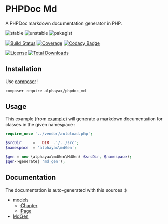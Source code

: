 
# PHPDoc Md

A PHPDoc markdown documentation generator in PHP.

![stable](https://poser.pugx.org/alphayax/phpdoc_md/v/stable)
![unstable](https://poser.pugx.org/alphayax/phpdoc_md/v/unstable)
![pakagist](https://img.shields.io/packagist/v/alphayax/phpdoc_md.svg)

[![Build Status](https://travis-ci.org/alphayax/phpdoc_md.svg?branch=master)](https://travis-ci.org/alphayax/phpdoc_md)
[![Coverage](https://api.codacy.com/project/badge/Coverage/92d84b7d5f284c248937099ffc7afa5a)](https://www.codacy.com/app/alphayax/phpdoc_md?utm_source=github.com&amp;utm_medium=referral&amp;utm_content=alphayax/phpdoc_md&amp;utm_campaign=Badge_Coverage)
[![Codacy Badge](https://api.codacy.com/project/badge/Grade/92d84b7d5f284c248937099ffc7afa5a)](https://www.codacy.com/app/alphayax/phpdoc_md?utm_source=github.com&amp;utm_medium=referral&amp;utm_content=alphayax/phpdoc_md&amp;utm_campaign=Badge_Grade)

[![License](https://poser.pugx.org/alphayax/phpdoc_md/license)](https://packagist.org/packages/alphayax/phpdoc_md)
[![Total Downloads](https://poser.pugx.org/alphayax/phpdoc_md/downloads)](https://packagist.org/packages/alphayax/phpdoc_md)

## Installation

Use [composer](https://getcomposer.org/) ! 

```
composer require alphayax/phpdoc_md
```


## Usage

This example (from [example](example/)) will generate a markdown documentation for classes in the given namespace : 

```php
require_once '../vendor/autoload.php';

$srcDir     = __DIR__.'/../src';
$namespace  = 'alphayax\mdGen';

$gen = new \alphayax\mdGen\MdGen( $srcDir, $namespace);
$gen->generate( 'md_gen');
```

## Documentation 

The documentation is auto-generated with this sources :)

- [models](docs/models/models.md)
    - [Chapter](docs/models/models.md#Chapter)
    - [Page](docs/models/models.md#Page)
- [MdGen](docs/mdGen.md#MdGen)



